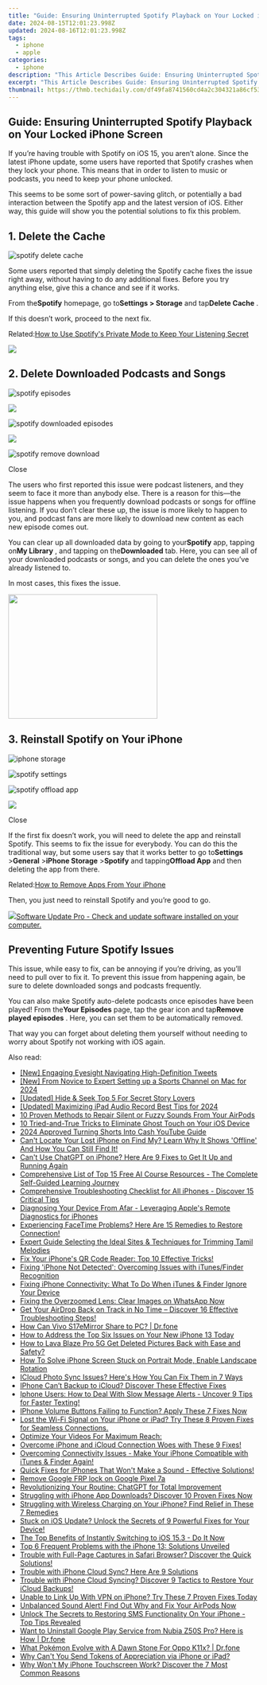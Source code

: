 ```yaml
---
title: "Guide: Ensuring Uninterrupted Spotify Playback on Your Locked iPhone Screen"
date: 2024-08-15T12:01:23.998Z
updated: 2024-08-16T12:01:23.998Z
tags:
  - iphone
  - apple
categories:
  - iphone
description: "This Article Describes Guide: Ensuring Uninterrupted Spotify Playback on Your Locked iPhone Screen"
excerpt: "This Article Describes Guide: Ensuring Uninterrupted Spotify Playback on Your Locked iPhone Screen"
thumbnail: https://thmb.techidaily.com/df49fa8741560cd4a2c304321a86cf5312094c2923c9c82c5634adc9a69e6807.jpg
---
```


## Guide: Ensuring Uninterrupted Spotify Playback on Your Locked iPhone Screen

 If you’re having trouble with Spotify on iOS 15, you aren’t alone. Since the latest iPhone update, some users have reported that Spotify crashes when they lock your phone. This means that in order to listen to music or podcasts, you need to keep your phone unlocked.

 This seems to be some sort of power-saving glitch, or potentially a bad interaction between the Spotify app and the latest version of iOS. Either way, this guide will show you the potential solutions to fix this problem.

## 1\. Delete the Cache

![spotify delete cache](https://static1.makeuseofimages.com/wordpress/wp-content/uploads/2021/11/spotify-delete-cache.png)

 Some users reported that simply deleting the Spotify cache fixes the issue right away, without having to do any additional fixes. Before you try anything else, give this a chance and see if it works.

 From the**Spotify** homepage, go to**Settings > Storage** and tap**Delete Cache** .

If this doesn’t work, proceed to the next fix.

 Related:[How to Use Spotify's Private Mode to Keep Your Listening Secret](https://www.makeuseof.com/how-to-use-spotify-private-mode/)

<!-- affiliate ads begin -->
<a href="https://shop.systoolsgroup.com/affiliate.php?ACCOUNT=SYSTOOBY&AFFILIATE=108875&PATH=https%3A%2F%2Fwww.systoolsgroup.com%3FAFFILIATE%3D108875%26RESOURCE%3DSysTools%2BOST%2BRecovery"><img src="https://www.systoolsgroup.com/box/ost-recovery.png" border="0"></a>
<!-- affiliate ads end -->
## 2\. Delete Downloaded Podcasts and Songs

![spotify episodes](https://static1.makeuseofimages.com/wordpress/wp-content/uploads/2021/11/spotify-episodes.png)
<!-- affiliate ads begin -->
<a href="https://estore.winxdvd.com/order/checkout.php?PRODS=1412049&QTY=1&AFFILIATE=108875&CART=1"><img src="https://www.winxdvd.com/affiliate/new-banner/pt-200x200.jpg" border="0"></a>
<!-- affiliate ads end -->

![spotify downloaded episodes](https://static1.makeuseofimages.com/wordpress/wp-content/uploads/2021/11/spotify-downloaded-episodes.png)
<!-- affiliate ads begin -->
<a href="https://secure.2checkout.com/order/checkout.php?PRODS=32667153&QTY=1&AFFILIATE=108875&CART=1"><img src="https://www.coolmuster.com/uploads/image/20201228/feature02.png" border="0"></a>
<!-- affiliate ads end -->

![spotify remove download](https://static1.makeuseofimages.com/wordpress/wp-content/uploads/2021/11/spotify-remove-download.jpg)

Close

 The users who first reported this issue were podcast listeners, and they seem to face it more than anybody else. There is a reason for this—the issue happens when you frequently download podcasts or songs for offline listening. If you don’t clear these up, the issue is more likely to happen to you, and podcast fans are more likely to download new content as each new episode comes out.

 You can clear up all downloaded data by going to your**Spotify** app, tapping on**My Library** , and tapping on the**Downloaded** tab. Here, you can see all of your downloaded podcasts or songs, and you can delete the ones you’ve already listened to.

In most cases, this fixes the issue.

<!-- affiliate ads begin -->
<a href="https://printrendy.pxf.io/c/5597632/1453719/17020" target="_top" id="1453719"><img src="//a.impactradius-go.com/display-ad/17020-1453719" border="0" alt="" width="300" height="250"/></a><img height="0" width="0" src="https://imp.pxf.io/i/5597632/1453719/17020" style="position:absolute;visibility:hidden;" border="0" />
<!-- affiliate ads end -->
## 3\. Reinstall Spotify on Your iPhone

![iphone storage](https://static1.makeuseofimages.com/wordpress/wp-content/uploads/2021/11/iphone-storage.jpg)

![spotify settings](https://static1.makeuseofimages.com/wordpress/wp-content/uploads/2021/11/spotify-settings.jpg)

![spotify offload app](https://static1.makeuseofimages.com/wordpress/wp-content/uploads/2021/11/spotify-offload-app.png)
<!-- affiliate ads begin -->
<a href="https://shop.manycam.com/order/checkout.php?PRODS=17728032&QTY=1&AFFILIATE=108875&CART=1"><img src="https://secure.avangate.com/images/merchant/8230bea7d54bcdf99cdfe85cb07313d5/mcaffbanner920x120.png" border="0"></a>
<!-- affiliate ads end -->

Close

 If the first fix doesn’t work, you will need to delete the app and reinstall Spotify. This seems to fix the issue for everybody. You can do this the traditional way, but some users say that it works better to go to**Settings** \>**General** \>**iPhone Storage** \>**Spotify** and tapping**Offload App** and then deleting the app from there.

 Related:[How to Remove Apps From Your iPhone](https://www.makeuseof.com/tag/delete-offload-apps-save-space-iphone-ipad/)

Then, you just need to reinstall Spotify and you’re good to go.

<!-- affiliate ads begin -->
<a href="https://order.glarysoft.com/order/checkout.php?PRODS=4691139&QTY=1&AFFILIATE=108875&CART=1"><img src="https://secure.avangate.com/images/merchant/6734fa703f6633ab896eecbdfad8953a/products/SU-200-1.png" border="0">Software Update Pro - Check and update software installed on your computer. </a>
<!-- affiliate ads end -->
## Preventing Future Spotify Issues

 This issue, while easy to fix, can be annoying if you’re driving, as you’ll need to pull over to fix it. To prevent this issue from happening again, be sure to delete downloaded songs and podcasts frequently.

 You can also make Spotify auto-delete podcasts once episodes have been played! From the**Your Episodes** page, tap the gear icon and tap**Remove played episodes** . Here, you can set them to be automatically removed.

 That way you can forget about deleting them yourself without needing to worry about Spotify not working with iOS again.


<ins class="adsbygoogle"
     style="display:block"
     data-ad-format="autorelaxed"
     data-ad-client="ca-pub-7571918770474297"
     data-ad-slot="1223367746"></ins>



<ins class="adsbygoogle"
     style="display:block"
     data-ad-client="ca-pub-7571918770474297"
     data-ad-slot="8358498916"
     data-ad-format="auto"
     data-full-width-responsive="true"></ins>

<span class="atpl-alsoreadstyle">Also read:</span>
<div><ul>
<li><a href="https://twitter-videos.techidaily.com/new-engaging-eyesight-navigating-high-definition-tweets/"><u>[New] Engaging Eyesight  Navigating High-Definition Tweets</u></a></li>
<li><a href="https://eaxpv-info.techidaily.com/new-from-novice-to-expert-setting-up-a-sports-channel-on-mac-for-2024/"><u>[New] From Novice to Expert  Setting up a Sports Channel on Mac for 2024</u></a></li>
<li><a href="https://instagram-video-recordings.techidaily.com/updated-hide-and-seek-top-5-for-secret-story-lovers/"><u>[Updated] Hide & Seek  Top 5 For Secret Story Lovers</u></a></li>
<li><a href="https://on-screen-recording.techidaily.com/updated-maximizing-ipad-audio-record-best-tips-for-2024/"><u>[Updated] Maximizing iPad Audio Record  Best Tips for 2024</u></a></li>
<li><a href="https://fox-that.techidaily.com/10-proven-methods-to-repair-silent-or-fuzzy-sounds-from-your-airpods/"><u>10 Proven Methods to Repair Silent or Fuzzy Sounds From Your AirPods</u></a></li>
<li><a href="https://fox-that.techidaily.com/10-tried-and-true-tricks-to-eliminate-ghost-touch-on-your-ios-device/"><u>10 Tried-and-True Tricks to Eliminate Ghost Touch on Your iOS Device</u></a></li>
<li><a href="https://youtube-stream.techidaily.com/2024-approved-turning-shorts-into-cash-youtube-guide/"><u>2024 Approved  Turning Shorts Into Cash  YouTube Guide</u></a></li>
<li><a href="https://fox-that.techidaily.com/1721463191003-cant-locate-your-lost-iphone-on-find-my-learn-why-it-shows-offline-and-how-you-can-still-find-it/"><u>Can't Locate Your Lost iPhone on Find My? Learn Why It Shows 'Offline' And How You Can Still Find It!</u></a></li>
<li><a href="https://fox-that.techidaily.com/1721457945025-cant-use-chatgpt-on-iphone-here-are-9-fixes-to-get-it-up-and-running-again/"><u>Can't Use ChatGPT on iPhone? Here Are 9 Fixes to Get It Up and Running Again</u></a></li>
<li><a href="https://tech-recovery.techidaily.com/comprehensive-list-of-top-15-free-ai-course-resources-the-complete-self-guided-learning-journey/"><u>Comprehensive List of Top 15 Free AI Course Resources - The Complete Self-Guided Learning Journey</u></a></li>
<li><a href="https://fox-that.techidaily.com/1721455021249-comprehensive-troubleshooting-checklist-for-all-iphones-discover-15-critical-tips/"><u>Comprehensive Troubleshooting Checklist for All iPhones - Discover 15 Critical Tips</u></a></li>
<li><a href="https://fox-that.techidaily.com/diagnosing-your-device-from-afar-leveraging-apples-remote-diagnostics-for-iphones/"><u>Diagnosing Your Device From Afar - Leveraging Apple's Remote Diagnostics for iPhones</u></a></li>
<li><a href="https://fox-that.techidaily.com/1721474816985-experiencing-facetime-problems-here-are-15-remedies-to-restore-connection/"><u>Experiencing FaceTime Problems? Here Are 15 Remedies to Restore Connection!</u></a></li>
<li><a href="https://article-helps.techidaily.com/expert-guide-selecting-the-ideal-sites-and-techniques-for-trimming-tamil-melodies/"><u>Expert Guide  Selecting the Ideal Sites & Techniques for Trimming Tamil Melodies</u></a></li>
<li><a href="https://fox-that.techidaily.com/1721475832881-fix-your-iphones-qr-code-reader-top-10-effective-tricks/"><u>Fix Your iPhone's QR Code Reader: Top 10 Effective Tricks!</u></a></li>
<li><a href="https://fox-that.techidaily.com/1721456779893-fixing-iphone-not-detected-overcoming-issues-with-itunesfinder-recognition/"><u>Fixing 'iPhone Not Detected': Overcoming Issues with iTunes/Finder Recognition</u></a></li>
<li><a href="https://fox-that.techidaily.com/fixing-iphone-connectivity-what-to-do-when-itunes-and-finder-ignore-your-device/"><u>Fixing iPhone Connectivity: What To Do When iTunes & Finder Ignore Your Device</u></a></li>
<li><a href="https://fox-that.techidaily.com/1721473687574-fixing-the-overzoomed-lens-clear-images-on-whatsapp-now/"><u>Fixing the Overzoomed Lens: Clear Images on WhatsApp Now</u></a></li>
<li><a href="https://fox-that.techidaily.com/1721445655273-get-your-airdrop-back-on-track-in-no-time-discover-16-effective-troubleshooting-steps/"><u>Get Your AirDrop Back on Track in No Time – Discover 16 Effective Troubleshooting Steps!</u></a></li>
<li><a href="https://screen-mirror.techidaily.com/how-can-vivo-s17emirror-share-to-pc-drfone-by-drfone-android/"><u>How Can Vivo S17eMirror Share to PC? | Dr.fone</u></a></li>
<li><a href="https://fox-that.techidaily.com/1721472981283-how-to-address-the-top-six-issues-on-your-new-iphone-13-today/"><u>How to Address the Top Six Issues on Your New iPhone 13 Today</u></a></li>
<li><a href="https://blog-min.techidaily.com/how-to-lava-blaze-pro-5g-get-deleted-pictures-back-with-ease-and-safety-by-fonelab-android-recover-pictures/"><u>How to Lava Blaze Pro 5G Get Deleted Pictures Back with Ease and Safety?</u></a></li>
<li><a href="https://fox-that.techidaily.com/1721473672472-how-to-solve-iphone-screen-stuck-on-portrait-mode-enable-landscape-rotation/"><u>How To Solve iPhone Screen Stuck on Portrait Mode, Enable Landscape Rotation</u></a></li>
<li><a href="https://fox-that.techidaily.com/1721472787366-icloud-photo-sync-issues-heres-how-you-can-fix-them-in-7-ways/"><u>ICloud Photo Sync Issues? Here's How You Can Fix Them in 7 Ways</u></a></li>
<li><a href="https://fox-that.techidaily.com/1721457748139-iphone-cant-backup-to-icloud-discover-these-effective-fixes/"><u>IPhone Can’t Backup to iCloud? Discover These Effective Fixes</u></a></li>
<li><a href="https://fox-that.techidaily.com/1721461662357-iphone-users-how-to-deal-with-slow-message-alerts-uncover-9-tips-for-faster-texting/"><u>Iphone Users: How to Deal With Slow Message Alerts - Uncover 9 Tips for Faster Texting!</u></a></li>
<li><a href="https://fox-that.techidaily.com/1721463002122-iphone-volume-buttons-failing-to-function-apply-these-7-fixes-now/"><u>IPhone Volume Buttons Failing to Function? Apply These 7 Fixes Now</u></a></li>
<li><a href="https://fox-that.techidaily.com/1721477183854-lost-the-wi-fi-signal-on-your-iphone-or-ipad-try-these-8-proven-fixes-for-seamless-connections/"><u>Lost the Wi-Fi Signal on Your iPhone or iPad? Try These 8 Proven Fixes for Seamless Connections.</u></a></li>
<li><a href="https://fox-that.techidaily.com/1721473157744-optimize-your-videos-for-maximum-reach/"><u>Optimize Your Videos For Maximum Reach:</u></a></li>
<li><a href="https://fox-that.techidaily.com/1721465965086-overcome-iphone-and-icloud-connection-woes-with-these-9-fixes/"><u>Overcome iPhone and iCloud Connection Woes with These 9 Fixes!</u></a></li>
<li><a href="https://fox-that.techidaily.com/1721474155655-overcoming-connectivity-issues-make-your-iphone-compatible-with-itunes-and-finder-again/"><u>Overcoming Connectivity Issues - Make Your iPhone Compatible with iTunes & Finder Again!</u></a></li>
<li><a href="https://fox-that.techidaily.com/1721469538416-quick-fixes-for-iphones-that-wont-make-a-sound-effective-solutions/"><u>Quick Fixes for iPhones That Won't Make a Sound - Effective Solutions!</u></a></li>
<li><a href="https://review-topics.techidaily.com/remove-google-frp-lock-on-google-pixel-7a-by-drfone-android-unlock-remove-google-frp/"><u>Remove Google FRP lock on Google Pixel 7a</u></a></li>
<li><a href="https://tech-haven.techidaily.com/revolutionizing-your-routine-chatgpt-for-total-improvement/"><u>Revolutionizing Your Routine: ChatGPT for Total Improvement</u></a></li>
<li><a href="https://fox-that.techidaily.com/1721464797411-struggling-with-iphone-app-downloads-discover-10-proven-fixes-now/"><u>Struggling with iPhone App Downloads? Discover 10 Proven Fixes Now</u></a></li>
<li><a href="https://fox-that.techidaily.com/1721454141572-struggling-with-wireless-charging-on-your-iphone-find-relief-in-these-7-remedies/"><u>Struggling with Wireless Charging on Your iPhone? Find Relief in These 7 Remedies</u></a></li>
<li><a href="https://fox-that.techidaily.com/1721469988056-stuck-on-ios-update-unlock-the-secrets-of-9-powerful-fixes-for-your-device/"><u>Stuck on iOS Update? Unlock the Secrets of 9 Powerful Fixes for Your Device!</u></a></li>
<li><a href="https://fox-that.techidaily.com/1721458998674-the-top-benefits-of-instantly-switching-to-ios-153-do-it-now/"><u>The Top Benefits of Instantly Switching to iOS 15.3 - Do It Now</u></a></li>
<li><a href="https://fox-that.techidaily.com/1721457343895-top-6-frequent-problems-with-the-iphone-13-solutions-unveiled/"><u>Top 6 Frequent Problems with the iPhone 13: Solutions Unveiled</u></a></li>
<li><a href="https://fox-that.techidaily.com/1721472178085-trouble-with-full-page-captures-in-safari-browser-discover-the-quick-solutions/"><u>Trouble with Full-Page Captures in Safari Browser? Discover the Quick Solutions!</u></a></li>
<li><a href="https://fox-that.techidaily.com/1721459541690-trouble-with-iphone-cloud-sync-here-are-9-solutions/"><u>Trouble with iPhone Cloud Sync? Here Are 9 Solutions</u></a></li>
<li><a href="https://fox-that.techidaily.com/1721454226068-trouble-with-iphone-cloud-syncing-discover-9-tactics-to-restore-your-icloud-backups/"><u>Trouble with iPhone Cloud Syncing? Discover 9 Tactics to Restore Your iCloud Backups!</u></a></li>
<li><a href="https://fox-that.techidaily.com/1721475399343-unable-to-link-up-with-vpn-on-iphone-try-these-7-proven-fixes-today/"><u>Unable to Link Up With VPN on iPhone? Try These 7 Proven Fixes Today</u></a></li>
<li><a href="https://fox-that.techidaily.com/1721469234735-unbalanced-sound-alert-find-out-why-and-fix-your-airpods-now/"><u>Unbalanced Sound Alert! Find Out Why and Fix Your AirPods Now</u></a></li>
<li><a href="https://fox-that.techidaily.com/1721476462821-unlock-the-secrets-to-restoring-sms-functionality-on-your-iphone-top-tips-revealed/"><u>Unlock The Secrets to Restoring SMS Functionality On Your iPhone - Top Tips Revealed</u></a></li>
<li><a href="https://howto.techidaily.com/want-to-uninstall-google-play-service-from-nubia-z50s-pro-here-is-how-drfone-by-drfone-fix-android-problems-fix-android-problems/"><u>Want to Uninstall Google Play Service from Nubia Z50S Pro? Here is How | Dr.fone</u></a></li>
<li><a href="https://android-pokemon-go.techidaily.com/what-pokemon-evolve-with-a-dawn-stone-for-oppo-k11x-drfone-by-drfone-virtual-android/"><u>What Pokémon Evolve with A Dawn Stone For Oppo K11x? | Dr.fone</u></a></li>
<li><a href="https://fox-that.techidaily.com/why-cant-you-send-tokens-of-appreciation-via-iphone-or-ipad/"><u>Why Can't You Send Tokens of Appreciation via iPhone or iPad?</u></a></li>
<li><a href="https://fox-that.techidaily.com/1721471052675-why-wont-my-iphone-touchscreen-work-discover-the-7-most-common-reasons/"><u>Why Won't My iPhone Touchscreen Work? Discover the 7 Most Common Reasons</u></a></li>
</ul></div>
